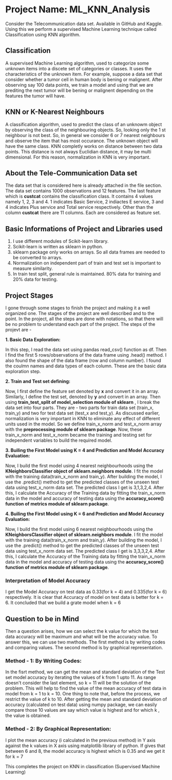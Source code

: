# Project Name: ML_KNN_Analysis
Consider the Telecommunication data set. Available in GitHub and Kaggle. Using this we perform a supervised Machine Learning technique called Classification using KNN algorithm.

## Classification
A supervised Machine Learning algorithm, used to categorize some unknown items into a discete set of categories or classes. It uses the characteristics of the unknown item. For example, suppose a data set that consider whether a tumor cell in human body is bening or malignent. After observing say 100 data points, we train a model and using that we are prediting the next tumor will be bening or malignent depending on the features the tumor will have.

## KNN or K-Nearest Neighbours
A classification algorithm, used to predict the class of an unknowm object by observing the class of the neighbouring objects. So, looking only the 1 st neighbour is not best. So, in general we consider 6 or 7 nearest neighbours and observe the item that has most occurance. The unknown object will have the same class. KNN completly works on distance between two data points. This distance is not always Euclidian distance, it may be multi dimensional. For this reason, normalization in KNN is very important.

## About the Tele-Communication Data set
The data set that is considered here is already attached in the file section. The data set contains 1000 observations and 12 features. The last feature which is **custcat** contains the classification class. It contains 4 values namely 1, 2, 3 and 4. 1 indicates Basic Service, 2 indiactes E service, 3 and 4 indicates Plus service and Total service respectively. Other than the column **custcat** there are 11 columns. Each are considered as feature set.

## Basic Informations of Project and Libraries used
  1. I use different modules of Scikit-learn library.
  2. Scikit-learn is written as sklearn in python.
  3. sklearn package only works on arrays. So all data frames are needed to be converted to arrays.
  4. Normalization on independent part of train and test set is important to measure similarity.
  5. In train test split, general rule is maintained. 80% data for training and 20% data for testing.

## Project Stages
I gone through some stages to finish the project and making it a well organized one. The stages of the project are well described and to the point. In the project, all the steps are done with notations, so that there will be no problem to understand each part of the project. The steps of the projevt are -

**1. Basic Data Exploration:**

In this step, I read the data set using pandas read_csv() function as df. Then I find the first 5 rows/observations of the data frame using .head() method. I also found the shape of the data frame (row and column number). I found the coulmn names and data types of each column. These are the basic data exploration step.

**2. Train and Test set defining:**

Now, I first define the feature set denoted by **x** and convert it in an array. Similarly, I define the test set, denoted by **y** and convert in an array. Then using **train_test_split of model_selection module of sklearn** , I break the data set into four parts. They are - two parts for train data set (train_x, train_y) and two for test data set (test_x and test_y). As discussed earlier, normalization is very important in KNN to eliminate any effect of different units used in the model. So we define train_x_norm and test_x_norm array with the **preprocessing module of sklearn package**. Now, these train_x_norm and test_x_norm became the training and testing set for independent variables to build the required model.

**3. Builing the First Model using K = 4 and Prediction and Model Accuracy Evaluation:**

Now, I build the first model using 4 nearest neighbourhoods using the **KNeighborsClassifier object of sklearn.neighbors module**. I fit the model with the training data(train_x_norm and train_y). After building the model, I use the .predict() method to get the predicted classes of the unseen test data using test_x_norm data set. The predicted class I get is 3,1,3,2,4. After this, I calculate the Accuracy of the Training data by fitting the train_x_norm data in the model and accuracy of testing data using the **accuracy_score() function of metrics module of sklearn package**. 

**4. Builing the First Model using K = 6 and Prediction and Model Accuracy Evaluation:**

Now, I build the first model using 6 nearest neighbourhoods using the **KNeighborsClassifier object of sklearn.neighbors module**. I fit the model with the training data(train_x_norm and train_y). After building the model, I use the .predict() method to get the predicted classes of the unseen test data using test_x_norm data set. The predicted class I get is 3,3,3,2,4. After this, I calculate the Accuracy of the Training data by fitting the train_x_norm data in the model and accuracy of testing data using the **accuracy_score() function of metrics module of sklearn package**. 

### Interpretation of Model Accuracy

I get the Model Accuracy on test data as 0.33(for k = 4) and 0.335(for k = 6) respectively. It is clear that Accuracy of model on test data is better for k = 6. It concluded that we build a grate model when k = 6

## Question to be in Mind

Then a question arises, how we can select the k value for which the test data accuracy will be maximum and what will be the accuracy value. To answer this, we can use two mwthods. The first method is by writing codes and comparing values. The second method is by graphical representation. 

### **Method - 1: By Writing Codes:**

In the fisrt method, we can get the mean and standard deviation of the Test set model accuracy by iterating the values of k from 1 upto 11. As range doesn't consider the last element, so k = 11 will be the solution of the problem. This will help to find the value of the mean accuracy of test data in model from k = 1 to k = 10. One thing to note that, before the process, we restrict the value of k to 10. After getting the mean and standard deviation of accuracy (calculated on test data) using numpy package, we can easily compare those 10 values are say which value is highest and for which k , the value is obtained.

### **Method - 2: By Graphical Representation:**

I plot the mean accuracy (i calculated in the previous method) in Y axis against the k values in X axis using matplotlib library of python. If gives that between 6 and 8, the model accuracy is highest which is 0.35 and we get it for k = 7

This completes the project on KNN in classification (Supervised Machine Learning)
